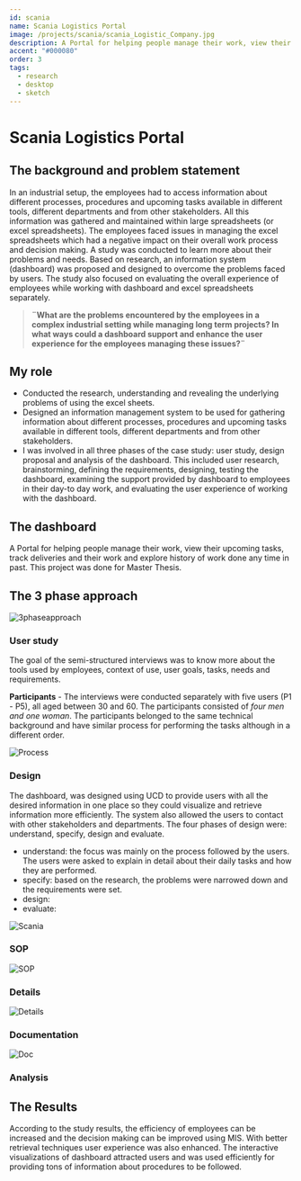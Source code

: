 ```yaml
---
id: scania
name: Scania Logistics Portal
image: /projects/scania/scania_Logistic_Company.jpg
description: A Portal for helping people manage their work, view their upcoming tasks, track deliveries and their work and explore history of work done any time in past.
accent: "#000080"
order: 3
tags:
  - research
  - desktop
  - sketch
---
```


# Scania Logistics Portal

## The background and problem statement
In an industrial setup, the employees had to access information about different processes, procedures and upcoming tasks available in different tools, different departments and from other stakeholders. All this information was gathered and maintained within large spreadsheets (or excel spreadsheets). The employees faced issues in managing the excel spreadsheets which had a negative impact on their overall work process and decision making. A study was conducted to learn more about their problems and needs. Based on research, an information system (dashboard) was proposed and designed to overcome the problems faced by users. The study also focused on evaluating the overall experience of employees while working with dashboard and excel spreadsheets separately.


> **¨What are the problems encountered by the employees in a complex industrial setting while managing long term projects?  In what ways could a dashboard support and enhance the user experience for the employees managing  these issues?¨**



## My role
- Conducted the research, understanding and revealing the underlying problems of using the excel sheets. 
- Designed an information management system to be used for gathering information about different processes, procedures and upcoming tasks available in different tools, different departments and from other stakeholders.
- I was involved in all three phases of the case study: user study, design proposal and analysis of the dashboard. This included user research, brainstorming, defining the requirements, designing, testing the dashboard, examining the support provided by dashboard to employees in their day-to day work, and evaluating the user experience of working with the dashboard.

## The dashboard
A Portal for helping people manage their work, view their upcoming tasks, track deliveries and their work and explore history of work done any time in past. This project was done for Master Thesis.

## The 3 phase approach
![3phaseapproach](/projects/scania/3phaseapproach.jpg)

### User study
The goal of the semi-structured interviews was to know more about the tools used by employees, context of use, user goals, tasks, needs and requirements. 

**Participants** - The interviews were conducted separately with five users (P1 - P5), all aged between 30 and 60. The participants consisted of *four men and one woman*. The participants belonged to the same technical background and have similar process for performing the tasks although in a different order.

![Process](/projects/scania/process_visualisation.jpeg)

### Design
The dashboard, was designed using UCD to provide users with all the desired information in one place so they could visualize and retrieve information more efficiently. The system also allowed the users to contact with other stakeholders and departments. The four phases of design were: understand, specify, design and evaluate.

- understand: the focus was mainly on the process followed by the users. The users were asked to explain in detail about their daily tasks and how they are performed.
- specify: based on the research, the problems were narrowed down and the requirements were set.
- design: 
- evaluate:


![Scania](/projects/scania/scania_Logistic_Company.jpg)

### SOP

![SOP](/projects/scania/Ipad_sop.jpg)

### Details

![Details](/projects/scania/Ipad_sop_details.jpg)

### Documentation

![Doc](/projects/scania/Ipad_documentation.jpg)

### Analysis



## The Results
According to the study results, the efficiency of employees can be increased and the decision making can be improved using MIS. With better retrieval techniques user experience was also enhanced. The interactive visualizations of dashboard attracted users and was used efficiently for providing tons of information about procedures to be followed.

